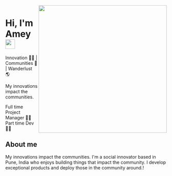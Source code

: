 <img align="right" width="400" height="400" src="https://ameyinvent.tech/static/d6b71bfe491ec9884f472f750ee30c54/39600/memoji-5.png">


# Hi, I'm Amey <img src="https://github.com/ameyinvent/webtest/blob/master/hi.gif" width="30px">

Innovation :man_technologist: | Communities 👾 | Wanderlust :earth_americas:

My innovations impact the communities.

Full time Project Manager :office_worker:
Part time Dev :man_technologist:

## About me 

My innovations impact the communities.
I'm a social innovator based in Pune, India who enjoys building things that impact the community. I develop exceptional products and deploy those in the community around.!

